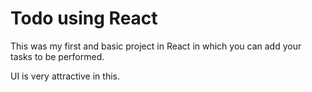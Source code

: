 # Todo using React

This was my first and basic project in React in which you can add your tasks to be performed.

UI is very attractive in this.















































































